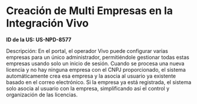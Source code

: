 # Creación de Multi Empresas en la Integración Vivo

**ID de la US: US-NPD-8577**

Descripción: En el portal, el operador Vivo puede configurar varias empresas para un único administrador, permitiéndole gestionar todas estas empresas usando solo un inicio de sesión. Cuando se procesa una nueva licencia y no hay ninguna empresa con el CNPJ proporcionado, el sistema automáticamente crea esa empresa y la asocia al usuario ya existente basado en el correo electrónico. Si la empresa ya está registrada, el sistema solo asocia al usuario con la empresa, simplificando así el control y organización de las licencias.